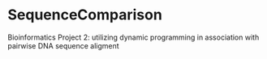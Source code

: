 # SequenceComparison
Bioinformatics Project 2: utilizing dynamic programming in association with pairwise DNA sequence aligment
